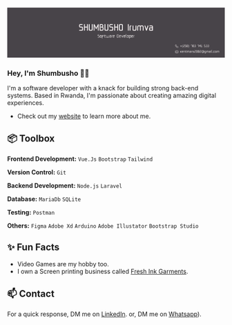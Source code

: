 ![Shumbusho Irumva github banner image](gitbanner.png)


### Hey, I'm Shumbusho 👋🏽  

I'm a software developer with a knack for building strong back-end systems. Based in Rwanda, I'm passionate about creating amazing digital experiences. 

- Check out my [website](https://www.shumbusho.rwegohub.com/) to learn more about me.


 
## 📦 Toolbox

**Frontend Development:** `Vue.Js` `Bootstrap` `Tailwind`
 
**Version Control:** `Git`

**Backend Development:** `Node.js` `Laravel`

**Database:** `MariaDb` `SQLite`

**Testing:** `Postman`

**Others:** `Figma` `Adobe Xd` `Arduino` `Adobe Illustator` `Bootstrap Studio`
 
## ✨ Fun Facts 

- Video Games are my hobby too.
- I own a Screen printing business called [Fresh Ink Garments](https://www.freshinkgarments.com/).
  

## 📫 Contact

 For a quick response, DM me on [LinkedIn](https://www.linkedin.com/in/irumva-shumbusho/).
 or, DM me on [Whatsapp](https://wa.me/+250783741533)).
 
